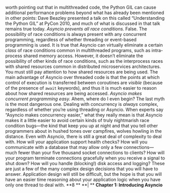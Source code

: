 worth pointing out that in multithreaded code, the Python GIL can cause additional performance problems beyond what has already been mentioned in other points: Dave Beazley presented a talk on this called  “Understanding the Python GIL”  at PyCon 2010, and much of what is discussed in that talk remains true today. *Asyncio prevents all race conditions.* False. The possibility of race conditions is always present with any concurrent programming, regardless of whether threading or event-based programming is used. It is true that Asyncio can virtually eliminate a certain  *class*  of race conditions common in multithreaded programs, such as intra-process shared memory access. However, it doesn’t eliminate the possibility of other kinds of race conditions, such as the interprocess races with shared resources common in distributed microservices architectures. You must still pay attention to how shared resources are being used. The main advantage of Asyncio over threaded code is that the points at which control of execution is transferred between coroutines are  *visible*  (because of the presence of  `await`  keywords), and thus it is much easier to reason about how shared resources are being accessed. *Asyncio makes concurrent programming easy.* Ahem, where do I even begin? The last myth is the most dangerous one. Dealing with concurrency is  *always*  complex, regardless of whether you’re using threading or Asyncio. When experts say “Asyncio makes concurrency easier,” what they really mean is that Asyncio makes it a little easier to avoid certain kinds of truly nightmarish race condition bugs—the kind that keep you up at night and that you tell other programmers about in hushed tones over campfires, wolves howling in the distance. Even with Asyncio, there is still a great deal of complexity to deal with. How will your application support health checks? How will you communicate with a database that may allow only a few connections—much fewer than your five thousand socket connections to clients? How will your program terminate connections gracefully when you receive a signal to shut down? How will you handle (blocking!) disk access and logging? These are just a few of the many complex design decisions that you will have to answer. Application design will still be difficult, but the hope is that you will have an easier time reasoning about your application logic when you have only one thread to deal with. **8 ** **| ** **Chapter 1: Introducing Asyncio**